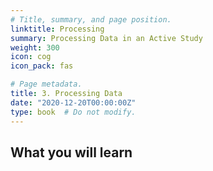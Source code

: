 ```yaml
---
# Title, summary, and page position.
linktitle: Processing
summary: Processing Data in an Active Study
weight: 300
icon: cog
icon_pack: fas

# Page metadata.
title: 3. Processing Data
date: "2020-12-20T00:00:00Z"
type: book  # Do not modify.
---
```


## What you will learn